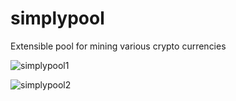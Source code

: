 # simplypool
Extensible pool for mining various crypto currencies


![simplypool1](https://user-images.githubusercontent.com/1088715/100876618-4d422100-34b0-11eb-8b1a-c6396ffd794f.jpg)


![simplypool2](https://user-images.githubusercontent.com/1088715/100876624-4fa47b00-34b0-11eb-897b-36c2dcccde78.jpg)
